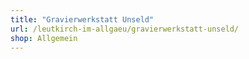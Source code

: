 ```yaml
---
title: "Gravierwerkstatt Unseld"
url: /leutkirch-im-allgaeu/gravierwerkstatt-unseld/
shop: Allgemein
---
```

